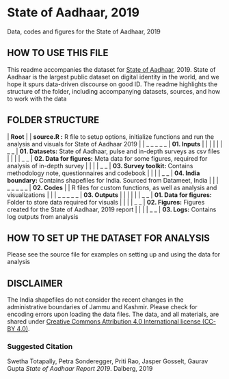 # State of Aadhaar, 2019
Data, codes and figures for the State of Aadhaar, 2019

## HOW TO USE THIS FILE 
This readme accompanies the dataset for [State of Aadhaar](www.stateofaadhaar.in), 2019. State of Aadhaar is the largest public dataset on digital identity in the world, and we hope it spurs data-driven discourse on good ID.
The readme highlights the structure of the folder, including accompanying datasets, sources, and how to work with the data

## FOLDER STRUCTURE 

|   **Root** 
|
|   **source.R :** R file to setup options, initialize functions and run the analysis and visuals for State of Aadhaar 2019
|
| _ _ _ _ _ | **01. Inputs** 
|                 | 
|                 | 
|                 | _ _ | **01. Datasets:** State of Aadhaar, pulse and in-depth surveys as csv files
|                 |
|                 | _ _ | **02. Data for figures:** Meta data for some figures, required for analysis of in-depth survey
|                 |
|                 | _ _ | **03. Survey toolkit:** Contains methodology note, questionnaires and codebook
|                 |
|                 | _ _ | **04. India boundary:** Contains shapefiles for India. Sourced from Datameet, India
|
|
| _ _ _ _ _ | **02. Codes** 
|                 | R files for custom functions, as well as analysis and visualizations
|
|
| _ _ _ _ _ | **03. Outputs** 
|                 | 
|                 | 
|                 | _ _ | **01. Data for figures:** Folder to store data required for visuals
|                 |
|                 | _ _ | **02. Figures:** Figures created for the State of Aadhaar, 2019 report
|                 |
|                 | _ _ | **03. Logs:** Contains log outputs from analysis


## HOW TO SET UP THE DATASET FOR ANALYSIS
Please see the source file for examples on setting up and using the data for analysis

## DISCLAIMER
The India shapefiles do not consider the recent changes in the administrative boundaries of Jammu and Kashmir. Please check for encoding errors upon loading the data files. The data, and all materials, are shared under [Creative Commons Attribution 4.0 International license (CC-BY 4.0)](https://creativecommons.org/licenses/by/4.0/).

### Suggested Citation
Swetha Totapally, Petra Sonderegger, Priti Rao, Jasper Gosselt, Gaurav Gupta *State of Aadhaar Report 2019*. Dalberg, 2019

